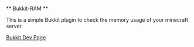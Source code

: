 ** Bukkit-RAM **

This is a simple Bukkit plugin to check the memory usage of your minecraft server.

[Bukkit Dev Page](http://dev.bukkit.org/bukkit-plugins/ram/)

